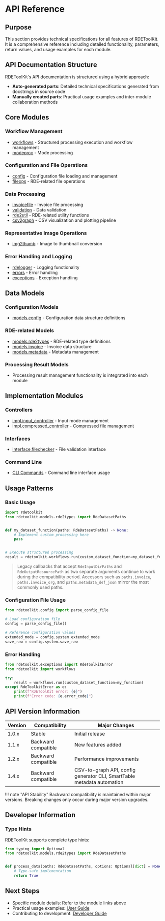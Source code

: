 # API Reference

## Purpose

This section provides technical specifications for all features of RDEToolKit. It is a comprehensive reference including detailed functionality, parameters, return values, and usage examples for each module.

## API Documentation Structure

RDEToolKit's API documentation is structured using a hybrid approach:

- **Auto-generated parts**: Detailed technical specifications generated from docstrings in source code
- **Manually created parts**: Practical usage examples and inter-module collaboration methods

## Core Modules

### Workflow Management

- [workflows](../rdetoolkit/workflows.md) - Structured processing execution and workflow management
- [modeproc](../rdetoolkit/modeproc.md) - Mode processing

### Configuration and File Operations

- [config](../rdetoolkit/config.md) - Configuration file loading and management
- [fileops](../rdetoolkit/fileops.md) - RDE-related file operations

### Data Processing

- [invoicefile](../rdetoolkit/invoicefile.md) - Invoice file processing
- [validation](../rdetoolkit/validation.md) - Data validation
- [rde2util](../rdetoolkit/rde2util.md) - RDE-related utility functions
- [csv2graph](../rdetoolkit/csv2graph.md) - CSV visualization and plotting pipeline

### Representative Image Operations

- [img2thumb](../rdetoolkit/img2thumb.md) - Image to thumbnail conversion

### Error Handling and Logging

- [rdelogger](../rdetoolkit/rdelogger.md) - Logging functionality
- [errors](../rdetoolkit/errors.md) - Error handling
- [exceptions](../rdetoolkit/exceptions.md) - Exception handling

## Data Models

### Configuration Models

- [models.config](../rdetoolkit/models/config.md) - Configuration data structure definitions

### RDE-related Models

- [models.rde2types](../rdetoolkit/models/rde2types.md) - RDE-related type definitions
- [models.invoice](../rdetoolkit/models/invoice_schema.md) - Invoice data structure
- [models.metadata](../rdetoolkit/models/metadata.md) - Metadata management

### Processing Result Models

- Processing result management functionality is integrated into each module

## Implementation Modules

### Controllers

- [impl.input_controller](../rdetoolkit/impl/input_controller.md) - Input mode management
- [impl.compressed_controller](../rdetoolkit/impl/compressed_controller.md) - Compressed file management

### Interfaces

- [interface.filechecker](../rdetoolkit/interface/filechecker.md) - File validation interface

### Command Line

- [CLI Commands](../usage/cli.en.md) - Command line interface usage

## Usage Patterns

### Basic Usage

```python title="basic_usage.py"
import rdetoolkit
from rdetoolkit.models.rde2types import RdeDatasetPaths


def my_dataset_function(paths: RdeDatasetPaths) -> None:
    # Implement custom processing here
    pass


# Execute structured processing
result = rdetoolkit.workflows.run(custom_dataset_function=my_dataset_function)
```

> Legacy callbacks that accept `RdeInputDirPaths` and `RdeOutputResourcePath`
> as two separate arguments continue to work during the compatibility period.
> Accessors such as `paths.invoice`, `paths.invoice_org`, and
> `paths.metadata_def_json` mirror the most commonly used paths.

### Configuration File Usage

```python title="config_usage.py"
from rdetoolkit.config import parse_config_file

# Load configuration file
config = parse_config_file()

# Reference configuration values
extended_mode = config.system.extended_mode
save_raw = config.system.save_raw
```

### Error Handling

```python title="error_handling.py"
from rdetoolkit.exceptions import RdeToolkitError
from rdetoolkit import workflows

try:
    result = workflows.run(custom_dataset_function=my_function)
except RdeToolkitError as e:
    print(f"RDEToolKit error: {e}")
    print(f"Error code: {e.error_code}")
```

## API Version Information

| Version | Compatibility | Major Changes |
|---------|---------------|---------------|
| 1.0.x | Stable | Initial release |
| 1.1.x | Backward compatible | New features added |
| 1.2.x | Backward compatible | Performance improvements |
| 1.4.x | Backward compatible | CSV-to-graph API, config generator CLI, SmartTable metadata automation |

!!! note "API Stability"
    Backward compatibility is maintained within major versions. Breaking changes only occur during major version upgrades.

## Developer Information

### Type Hints

RDEToolKit supports complete type hints:

```python title="type_hints.py"
from typing import Optional
from rdetoolkit.models.rde2types import RdeDatasetPaths


def process_data(paths: RdeDatasetPaths, options: Optional[dict] = None) -> bool:
    # Type-safe implementation
    return True
```


## Next Steps

- Specific module details: Refer to the module links above
- Practical usage examples: [User Guide](../user-guide/index.en.md)
- Contributing to development: [Developer Guide](../development/index.en.md)
